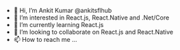 - 👋 Hi, I’m Ankit Kumar @ankitsflhub
- 👀 I’m interested in React.js, React.Native and .Net/Core
- 🌱 I’m currently learning React.js
- 💞️ I’m looking to collaborate on React.js and React.Native
- 📫 How to reach me ...

<!---
ankitsflhub/ankitsflhub is a ✨ special ✨ repository because its `README.md` (this file) appears on your GitHub profile.
You can click the Preview link to take a look at your changes.
--->
